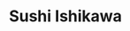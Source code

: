 ---
layout: place
title: "Sushi Ishikawa"
permalink: /new-york/new-york/sushi-ishikawa.html
stateAbbr: NY
stateName: New York
cityName: New York
place_id: ChIJ9brg0cBYwokRxWwvwC-cG30
photos:
  - name: >-
      places/ChIJ9brg0cBYwokRxWwvwC-cG30/photos/AeeoHcIVnQ99EhDWEXFTzIPZLXKLPW2f8HOg0GeJ40BNLxFD5e4VfBlcCbWsKNz7mWvGcPchRFVmUjWJSE3e1NEUlykeYrkR6vNsBb2u883E0c0H6I-4VQuEgUWv8SQgRAFUouLKG2ZBWv71vgjiLiCQVceCKPh_kkJpgRzoiezK3jHtKtWczKTJcJlvkB4Y2LfAbjNCPl3ZzPMSihRm1bLjNKHz5LXdy9tJF83yxBByeZvpvAJO3jrLmjNgmpJTNYoAZY34a7vKJeddRA5OaCPe3HGSnYZflYy2APtAmFkE6clCmjnJUiDoatvn_ZmoB8U6z2h4Gewn_dy0Eezmr_UE8tJ4Idt2JUumWhTyT3LuQm4s1HOsixBIW03SNkS-Xgmd8Z9tKyLVo0nxR_IqOYilM8AkomfDAPi3Na9ACq2tlJeVTUtc
    widthPx: 4032
    heightPx: 3024
    authorAttributions:
      - displayName: De Gao
        uri: https://maps.google.com/maps/contrib/113946997113206769266
        photoUri: >-
          https://lh3.googleusercontent.com/a/ACg8ocJiN1QcWBq3JuejklQPnyaVtA6XFI8b1gRTO2NH7PxAoswMJA=s100-p-k-no-mo
    flagContentUri: >-
      https://www.google.com/local/imagery/report/?cb_client=maps_api_places.places_api&image_key=!1e10!2sCIHM0ogKEICAgIDH3Kj9uwE&hl=en-US
    googleMapsUri: >-
      https://www.google.com/maps/place//data=!3m4!1e2!3m2!1sCIHM0ogKEICAgIDH3Kj9uwE!2e10!4m2!3m1!1s0x89c258c0d1e0baf5:0x7d1b9c2fc02f6cc5
  - name: >-
      places/ChIJ9brg0cBYwokRxWwvwC-cG30/photos/AeeoHcLx2zVNvi6MwsN4Ixm-gHgdFJNxG-p7nUGx9TuffjuEdsHNh-wO6tmzCxLY8AnYWPU9B8N9cpByWUPjVoZUBccPBlh4dYBAh8qShwCMdWzuB_O9HT5yXfpMeTXPO3ZomJZ45jTLzTSo41gJ0co2dLPaN2ByvSdyQ7ml0_gbRMdfGMpTbBhqMhu-vOqLIecojphs7WOhe_G6Yyts4D5CEbHOn-dJPT18OodihDqBmKTh6pJhsQ0hDbUxcy0kuu2ejS0QNG814Y36cHxNUi-rsDloCFuQPB-XQGmEBBMKYd1O_P_ONdBGwn3kzlljYYt2_GAPAy8hj0TccgTF4tmiKtPuJoROHZvmLFLID4NBg4xOv8eeF4KPc-QSfT7ChQG2nbkauTnjKBOZ9LOL8-oR4-AVscHo7Qy_BAtKE2dxMHK66PJD3YMu0rHZHz5IPZTX
    widthPx: 4080
    heightPx: 3072
    authorAttributions:
      - displayName: Pablo García Robledo
        uri: https://maps.google.com/maps/contrib/112915550457329515622
        photoUri: >-
          https://lh3.googleusercontent.com/a-/ALV-UjUOBJjgZJa_rpXrf1XP-Myhd5b-CXTNBISW6YCQ-MG9TKuqUwGo=s100-p-k-no-mo
    flagContentUri: >-
      https://www.google.com/local/imagery/report/?cb_client=maps_api_places.places_api&image_key=!1e10!2sCIABIhADycKzCRwc5mfV8nsABp47&hl=en-US
    googleMapsUri: >-
      https://www.google.com/maps/place//data=!3m4!1e2!3m2!1sCIABIhADycKzCRwc5mfV8nsABp47!2e10!4m2!3m1!1s0x89c258c0d1e0baf5:0x7d1b9c2fc02f6cc5
  - name: >-
      places/ChIJ9brg0cBYwokRxWwvwC-cG30/photos/AeeoHcKpCrpIIgb-Zq_XCcKdjmJTCKpKYYhHhKxD4u6qqA6nXn1A2tRs11WJsEYsZd9hcwtn4LAyrbvlb8wVABgIoCxKtg8a6G7SVjUGuwOZgnjELGnciAis4SigytQOchV7kdg8-1n2a2qfQrI6UhMAkRySU9og5lKgCxt1lDW3u9F5S6KGoMei-MXIRV0OwK9Tz9YtmJOpKoUQIJJNpi7W3HxmusMkNIlc6B6o4mZObQIeVz4JuqDUO_6RyAtrZURPw-qvq3uxIeRlBuJmira2FuVjMxvB-xNAHQDgcRUOAfD6Qy4PATOT8XdZPgzCc-I58mDy3D9gdC5e8WVXXeIrnlwU-qZEJ2BDGIKppRd3_tN_NbBV0Y8ByT4HX9X6GhWclVjWgwU3JAI073oFg_FBVC7WxQ1tEv-WkCoSS6xGD_1k2A
    widthPx: 4032
    heightPx: 3024
    authorAttributions:
      - displayName: Jason Kiesel
        uri: https://maps.google.com/maps/contrib/113395877729422765982
        photoUri: >-
          https://lh3.googleusercontent.com/a-/ALV-UjX3TlyzfEGl9Xk091D8nG5gbZTPm9TYeAtQNLmRa0awFn_V1IAWbw=s100-p-k-no-mo
    flagContentUri: >-
      https://www.google.com/local/imagery/report/?cb_client=maps_api_places.places_api&image_key=!1e10!2sCIHM0ogKEICAgID7jIyqcw&hl=en-US
    googleMapsUri: >-
      https://www.google.com/maps/place//data=!3m4!1e2!3m2!1sCIHM0ogKEICAgID7jIyqcw!2e10!4m2!3m1!1s0x89c258c0d1e0baf5:0x7d1b9c2fc02f6cc5
  - name: >-
      places/ChIJ9brg0cBYwokRxWwvwC-cG30/photos/AeeoHcL7mXFHgpIjGKmAt2oBBygkLvALBYAw1DqMgPfU-zlgoHOHLcJjHRY02oA2FGP-TNB6bartXi_sMU8JfzpOcmNSGY0_kFmKrpYVF44GYBKAUYWnerNGqCGAgaqtuS1pweRqywYMUzXIK3MYFWgTau06cLXGD8XmTzqCDqgVWW8t0xch7s0OHJZdK-ujVWSJAy0kN6FkFQmqC-YmXWUo00bZNQ-MIphA1NOhIhUz7BqtK1dbHssO73u4iaL0T73vm_ApMcaM_Ih5Ee_c-uMq5b9U93_TqbfI-DnyJB38t3qLLWH0giP2oIpDTWTMmV6q_e_q2LOci5QYIKHMUTv1xvAAh2gJ72an6rf15-MeGNP40kdUdnenJNKrPVSecoMZvh8R_dq36cjjTWcyaH7wrCL6VaSoV_24lYfNifbe52TZLw
    widthPx: 4032
    heightPx: 3024
    authorAttributions:
      - displayName: Jason Kiesel
        uri: https://maps.google.com/maps/contrib/113395877729422765982
        photoUri: >-
          https://lh3.googleusercontent.com/a-/ALV-UjX3TlyzfEGl9Xk091D8nG5gbZTPm9TYeAtQNLmRa0awFn_V1IAWbw=s100-p-k-no-mo
    flagContentUri: >-
      https://www.google.com/local/imagery/report/?cb_client=maps_api_places.places_api&image_key=!1e10!2sCIHM0ogKEICAgID33ZKnBA&hl=en-US
    googleMapsUri: >-
      https://www.google.com/maps/place//data=!3m4!1e2!3m2!1sCIHM0ogKEICAgID33ZKnBA!2e10!4m2!3m1!1s0x89c258c0d1e0baf5:0x7d1b9c2fc02f6cc5
  - name: >-
      places/ChIJ9brg0cBYwokRxWwvwC-cG30/photos/AeeoHcKB0PO1cikkUWnCadWSCf0fOunP6LEnpzgyXuqGd_TaMxbOjCXscwuvp2up_7nbg4ik3WIdV0mFfbMDTbs_juWKbYWKNtbQe4TjSOgtk89Yzj46kSWAVyN6JmHP0HWXGmcr3fomqlfwTnOIauDFNpg82ft8Ly0QQoJrlTSK4JBL4Ow1IoAQcyldnu8ZK2_0zo3IwpU9f8coYnFZxSv3jlg1688sq9RpeOvQxLNx1T-CAUBSvSsBU0rQSURL-Uqnrboz-lm7809yrA4fnBulZ5A_MZPbQOhikLmOcgONultspw3yoMMUz8qfbI1mdZQTa34bRxWi6oUZwmdKTzEqhIW_iclMC_ccQIFGKiAfkFLc6drVXjPF2Ez6Ai_9mrx3gEff0peSAXjQIqvDDtDoXMnpnXV72fikD8m_r7fTngpBmXdZ
    widthPx: 3024
    heightPx: 4032
    authorAttributions:
      - displayName: Lauren
        uri: https://maps.google.com/maps/contrib/115265559640183013370
        photoUri: >-
          https://lh3.googleusercontent.com/a/ACg8ocI8aPp4zh5xtsvPx_UKv47GSoKmrnyZMH49ZNk1bsTZMUu8RA=s100-p-k-no-mo
    flagContentUri: >-
      https://www.google.com/local/imagery/report/?cb_client=maps_api_places.places_api&image_key=!1e10!2sCIHM0ogKEICAgIDruLvWxwE&hl=en-US
    googleMapsUri: >-
      https://www.google.com/maps/place//data=!3m4!1e2!3m2!1sCIHM0ogKEICAgIDruLvWxwE!2e10!4m2!3m1!1s0x89c258c0d1e0baf5:0x7d1b9c2fc02f6cc5
  - name: >-
      places/ChIJ9brg0cBYwokRxWwvwC-cG30/photos/AeeoHcLmHDULeZ0lVj9RFlLLYyEXVgG95AIoY2oK9TRfM_w_li-J8qS5fvAD3gKJ1lsxe1oV6EwryJHD3VKq9LF7aYxeDlH1m6A2lgtNRRV1K1CF2F9TDesBKmY3qzhtfeZAOwchC4FXSBRpaSVEknBjFg3sTcSMq0SyyzX8S6ADZKnMVLhs7_Gl1v8CXTMvuZAxJxYwlDuNWrjX24eyR3DfN3xNYTIU_-LqejgrQM95lAsZkhBkQrdcwls5bxt5lpbgh3YKOcK6b926aH-jFYF1ACMpQ2BWl2L2TPgqW0tYfjmpTHt9OWp-Kq1dm6PVE2dQ5HmLFMIphQTRp7YZMsbSwtaLKYDAwLZeriwxmEEeQ_sovl5KP4bLm21czL6XAP1BvUUzDVUaz7HKE8uNAEztxPM6HPyrOMZwN8LCzrNf91JXQXlK
    widthPx: 4032
    heightPx: 3024
    authorAttributions:
      - displayName: Jason Kiesel
        uri: https://maps.google.com/maps/contrib/113395877729422765982
        photoUri: >-
          https://lh3.googleusercontent.com/a-/ALV-UjX3TlyzfEGl9Xk091D8nG5gbZTPm9TYeAtQNLmRa0awFn_V1IAWbw=s100-p-k-no-mo
    flagContentUri: >-
      https://www.google.com/local/imagery/report/?cb_client=maps_api_places.places_api&image_key=!1e10!2sCIHM0ogKEICAgID7jIyqywE&hl=en-US
    googleMapsUri: >-
      https://www.google.com/maps/place//data=!3m4!1e2!3m2!1sCIHM0ogKEICAgID7jIyqywE!2e10!4m2!3m1!1s0x89c258c0d1e0baf5:0x7d1b9c2fc02f6cc5
  - name: >-
      places/ChIJ9brg0cBYwokRxWwvwC-cG30/photos/AeeoHcJfMnJJLNKAeipVir6HrOreCdFrCHzM9OVeKff16phIgrzEZ_dmOaWOWqelFQR8WQVKAaTG5MZ26L4-JwYJhoInWmlFhqJcXQXZuV_rdwQqy90PcPF8nInrcS2U5oO0uzG4TJS7Kij5QVt0yRj_mrw7LGqnjfGOcEnrfNJhbNDD0vtJnK7EZMsQIBSTZSAPQYKSEAFTjAzB0WtHEzKJMwWqiOSYOO75d9iZPnKouDosDxF3-VVnZxJrqCQV3r7msJEpKhRHQSdJelZcmIsAG6yeTNoLU-QBzkma4FxGjGYhtOXJsdrYEm7FAXsBA3s81WX8vD2qHFIis18A--PgecCBjkRyI8xloHdNqGRU_l7hlHR3cxk5VjOGbNLui6afFaR4QUJMnKZH0fPGKR1dLPEq_oOcrUeHl3YlhclzbBqIEQw6LHAr8ilINh7aVV_R
    widthPx: 4080
    heightPx: 3072
    authorAttributions:
      - displayName: Pablo García Robledo
        uri: https://maps.google.com/maps/contrib/112915550457329515622
        photoUri: >-
          https://lh3.googleusercontent.com/a-/ALV-UjUOBJjgZJa_rpXrf1XP-Myhd5b-CXTNBISW6YCQ-MG9TKuqUwGo=s100-p-k-no-mo
    flagContentUri: >-
      https://www.google.com/local/imagery/report/?cb_client=maps_api_places.places_api&image_key=!1e10!2sCIABIhADycKzCRwc5mfV8mYAClnk&hl=en-US
    googleMapsUri: >-
      https://www.google.com/maps/place//data=!3m4!1e2!3m2!1sCIABIhADycKzCRwc5mfV8mYAClnk!2e10!4m2!3m1!1s0x89c258c0d1e0baf5:0x7d1b9c2fc02f6cc5
  - name: >-
      places/ChIJ9brg0cBYwokRxWwvwC-cG30/photos/AeeoHcItQcCZHo-bftf5hC-5NHz9t2n0ZYh5JmOldWg_YnJ1aMY3LhyiATCtjMNqQP045bH97aNYgWrg48QT9oUeSI93h83jRMQFALo0md3qOPuFsDacU4XshakKdIF-1chTH2e1Z36w9QZOzf8QU86lHXoYb2A2MNR2E8lKpWw_HOvSw3qnwQCR1KPHktiatGINGmv7TJN6i5aw-kIv9hjqUSHccwrvNgfUKhaC7ALK15AQi4k6OkdK5KONVOTQE80tlpTShkDtZ5_UBRh6T3cJpprC-4VoksHLLxfZktjNrogQSQtaYr4fcJsTN4e6VwtFX841E_mbg14x2OEqqUZQHzPnBfHEL88UeOQvnung75az92v-WsG89Rfa93EnSHJqkRUpoBJ8YdkL_dxNDSZj2MlYp4xrKKV_paFS54tezpHE0Usn
    widthPx: 4032
    heightPx: 3024
    authorAttributions:
      - displayName: Michael Shepard
        uri: https://maps.google.com/maps/contrib/102121346235905768520
        photoUri: >-
          https://lh3.googleusercontent.com/a-/ALV-UjUb-nP-JkkRd3BxnzXxzz7IYNjAZxzsdvlEYEH-GtqhGEFd9V6A=s100-p-k-no-mo
    flagContentUri: >-
      https://www.google.com/local/imagery/report/?cb_client=maps_api_places.places_api&image_key=!1e10!2sCIHM0ogKEICAgICbgYG_mwE&hl=en-US
    googleMapsUri: >-
      https://www.google.com/maps/place//data=!3m4!1e2!3m2!1sCIHM0ogKEICAgICbgYG_mwE!2e10!4m2!3m1!1s0x89c258c0d1e0baf5:0x7d1b9c2fc02f6cc5
  - name: >-
      places/ChIJ9brg0cBYwokRxWwvwC-cG30/photos/AeeoHcKBythodi4e4iRJ0vGbXNK_rY-p64_XiqdcgGeHt5spAiSLV-74wPnwM9dxSNYDdSQu7uxKjv5ehpKcMR36e7xlCN0vjKE6rO21U6c9owaxC7Ig5ZTV6nN6e607CfS_8JyUGNSYlNTp7JDhB4ko-vHHYUIQQemorWxjboxZuc8uurTnwgHz7C6YvKe9grlbELvpgBqz-91BdBhpvz8jumJZ2FEqNA4v-Lt0KKczqXq3iHmxQqUEw0SqpJ83QLyNKDY-yyPeXWwXB_CdlvN68BiELyJvjWRPDiJ9aEHm7dKyVrc0Amy2wtnGQmo1KeL2P_gN0gYtELh8VJFuEYSABSRoCIppT5K3HiSCow5jAzHpAsZ7SbBxWvAAYe8t1gWif5HPfHb2pyppGswq9JX9k83jGH6z0SMbG2ZWCKlN9pE3Dg
    widthPx: 4032
    heightPx: 3024
    authorAttributions:
      - displayName: Jason Kiesel
        uri: https://maps.google.com/maps/contrib/113395877729422765982
        photoUri: >-
          https://lh3.googleusercontent.com/a-/ALV-UjX3TlyzfEGl9Xk091D8nG5gbZTPm9TYeAtQNLmRa0awFn_V1IAWbw=s100-p-k-no-mo
    flagContentUri: >-
      https://www.google.com/local/imagery/report/?cb_client=maps_api_places.places_api&image_key=!1e10!2sCIHM0ogKEICAgID7jPSLGw&hl=en-US
    googleMapsUri: >-
      https://www.google.com/maps/place//data=!3m4!1e2!3m2!1sCIHM0ogKEICAgID7jPSLGw!2e10!4m2!3m1!1s0x89c258c0d1e0baf5:0x7d1b9c2fc02f6cc5
  - name: >-
      places/ChIJ9brg0cBYwokRxWwvwC-cG30/photos/AeeoHcLWFZB8AsJhMcUC2t7V94w-gN9cMpEMq9pQwB6C3DzLHtYHlvmTIUCsSw3uNPXIr7n1wqHoKIvxphkg5AS0DdZ5z3bzvqp5ux8VlnhFmzY-0AyXvUiALySrG-QG3xGMLlH-P2DuUUm8Pu3_336_2ZPgGWMCz1LtEEnQa5OFTQfDISwTYZbQoqG7YYRVl_4iavKtH0Y3n_NDHyEBBQ5E8oN5ymWkVNSDI5AdXcKmbkPGbjNDSzqQ4uIZj7wbLQlY0KBsJICpQQ8CL9AEtZ8sw66LV-Z3fhM0FGPhJtmJ_ggVFbM2gRDdUAXOmXr1FK-PAx0JYFnrR2wEGwkva0CYl7FEhDLLCPU7MdnMTPEA5xMJZzp4r-7mo-Xmdz1CTLAWABCGT3jSdXlPXXZva0WhwKVAeMHmBm2_KSnnxjygDC1b30M
    widthPx: 4032
    heightPx: 3024
    authorAttributions:
      - displayName: Jason Kiesel
        uri: https://maps.google.com/maps/contrib/113395877729422765982
        photoUri: >-
          https://lh3.googleusercontent.com/a-/ALV-UjX3TlyzfEGl9Xk091D8nG5gbZTPm9TYeAtQNLmRa0awFn_V1IAWbw=s100-p-k-no-mo
    flagContentUri: >-
      https://www.google.com/local/imagery/report/?cb_client=maps_api_places.places_api&image_key=!1e10!2sCIHM0ogKEICAgID7jIyq8wE&hl=en-US
    googleMapsUri: >-
      https://www.google.com/maps/place//data=!3m4!1e2!3m2!1sCIHM0ogKEICAgID7jIyq8wE!2e10!4m2!3m1!1s0x89c258c0d1e0baf5:0x7d1b9c2fc02f6cc5
address: 419 E 74th St, New York, NY 10021, USA
street: 419 E 74th St
city: New York
state: NY
zip: '10021'
country: USA
neighborhood: null
latitude: '40.768880'
longitude: '-73.954079'
accessibility_options:
  wheelchairAccessibleParking: false
  wheelchairAccessibleSeating: true
business_status: OPERATIONAL
name: Sushi Ishikawa
google_maps_links:
  directionsUri: >-
    https://www.google.com/maps/dir//''/data=!4m7!4m6!1m1!4e2!1m2!1m1!1s0x89c258c0d1e0baf5:0x7d1b9c2fc02f6cc5!3e0
  placeUri: https://maps.google.com/?cid=9014970808013909189
  writeAReviewUri: >-
    https://www.google.com/maps/place//data=!4m3!3m2!1s0x89c258c0d1e0baf5:0x7d1b9c2fc02f6cc5!12e1
  reviewsUri: >-
    https://www.google.com/maps/place//data=!4m4!3m3!1s0x89c258c0d1e0baf5:0x7d1b9c2fc02f6cc5!9m1!1b1
  photosUri: >-
    https://www.google.com/maps/place//data=!4m3!3m2!1s0x89c258c0d1e0baf5:0x7d1b9c2fc02f6cc5!10e5
primary_type: Sushi Restaurant
opening_hours:
  regular: null
  current: null
secondary_opening_hours:
  regular:
    weekdayDescriptions: null
    type: null
  current:
    weekdayDescriptions: null
    type: null
phone: null
price_level: null
price_range: null
rating: null
rating_count: 0
website: null
description: null
reviews: null
parking_options: null
payment_options: null
allow_dogs: null
curbside_pickup: null
delivery: null
dine_in: null
good_for_children: null
good_for_groups: null
good_for_sports: null
live_music: null
menu_for_children: null
outdoor_seating: null
reservable: null
restroom: null
serves_beer: null
serves_breakfast: null
serves_brunch: null
serves_cocktails: null
serves_coffee: null
serves_dinner: null
serves_dessert: null
serves_lunch: null
serves_vegetarian_food: null
serves_wine: null
takeout: null

---